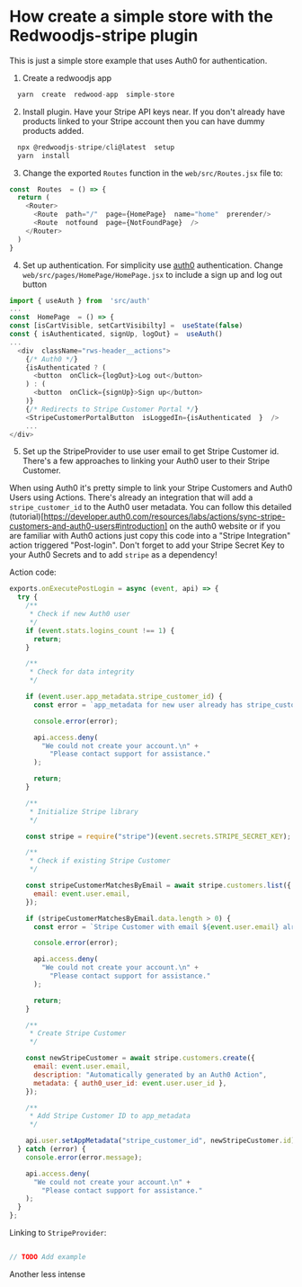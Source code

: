 # How create a simple store with the Redwoodjs-stripe plugin

This is just a simple store example that uses Auth0 for authentication.

1. Create a redwoodjs app
```js
  yarn  create  redwood-app  simple-store
```
2. Install plugin. Have your Stripe API keys near. If you don't already have products linked to your Stripe account then you can have dummy products added.

```js
  npx @redwoodjs-stripe/cli@latest  setup
  yarn  install
```
3. Change the exported `Routes` function in the `web/src/Routes.jsx` file to:
```js
const  Routes  = () => {
  return (
    <Router>
      <Route  path="/"  page={HomePage}  name="home"  prerender/>
      <Route  notfound  page={NotFoundPage}  />
    </Router>
  )
}
```
4. Set up authentication. For simplicity use [auth0](https://docs.redwoodjs.com/docs/auth/auth0) authentication. Change `web/src/pages/HomePage/HomePage.jsx` to include a sign up and log out button
```js
import { useAuth } from  'src/auth'
...
const  HomePage  = () => {
const [isCartVisible, setCartVisibilty] =  useState(false)
const { isAuthenticated, signUp, logOut} =  useAuth()
...
  <div  className="rws-header__actions">
    {/* Auth0 */}
    {isAuthenticated ? (
      <button  onClick={logOut}>Log out</button>
    ) : (
      <button  onClick={signUp}>Sign up</button>
    )}
    {/* Redirects to Stripe Customer Portal */}
    <StripeCustomerPortalButton  isLoggedIn={isAuthenticated  }  />
    ...
</div>
```
5. Set up the StripeProvider to use user email to get Stripe Customer id. There's a few approaches to linking your Auth0 user to their Stripe Customer.

When using Auth0 it's pretty simple to link your Stripe Customers and Auth0 Users using Actions. There's already an integration that will add a `stripe_customer_id` to the Auth0 user metadata. You can follow this detailed (tutorial)[https://developer.auth0.com/resources/labs/actions/sync-stripe-customers-and-auth0-users#introduction] on the auth0 website or if you are familiar with Auth0 actions just copy this code into a "Stripe Integration" action triggered "Post-login". Don't forget to add your Stripe Secret Key to your Auth0 Secrets and to add `stripe` as a dependency!

Action code:

```js
exports.onExecutePostLogin = async (event, api) => {
  try {
    /**
     * Check if new Auth0 user
     */
    if (event.stats.logins_count !== 1) {
      return;
    }

    /**
     * Check for data integrity
     */

    if (event.user.app_metadata.stripe_customer_id) {
      const error = `app_metadata for new user already has stripe_customer_id property.`;

      console.error(error);

      api.access.deny(
        "We could not create your account.\n" +
          "Please contact support for assistance."
      );

      return;
    }

    /**
     * Initialize Stripe library
     */

    const stripe = require("stripe")(event.secrets.STRIPE_SECRET_KEY);

    /**
     * Check if existing Stripe Customer
     */

    const stripeCustomerMatchesByEmail = await stripe.customers.list({
      email: event.user.email,
    });

    if (stripeCustomerMatchesByEmail.data.length > 0) {
      const error = `Stripe Customer with email ${event.user.email} already exists.`;

      console.error(error);

      api.access.deny(
        "We could not create your account.\n" +
          "Please contact support for assistance."
      );

      return;
    }

    /**
     * Create Stripe Customer
     */

    const newStripeCustomer = await stripe.customers.create({
      email: event.user.email,
      description: "Automatically generated by an Auth0 Action",
      metadata: { auth0_user_id: event.user.user_id },
    });

    /**
     * Add Stripe Customer ID to app_metadata
     */

    api.user.setAppMetadata("stripe_customer_id", newStripeCustomer.id);
  } catch (error) {
    console.error(error.message);

    api.access.deny(
      "We could not create your account.\n" +
        "Please contact support for assistance."
    );
  }
};
```

Linking to `StripeProvider`:

```js

// TODO Add example
```

Another less intense
